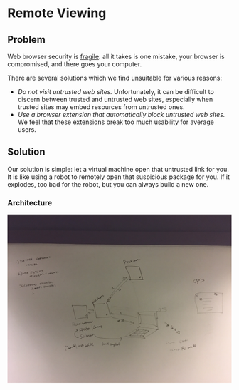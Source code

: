 # Remote Viewing

## Problem

Web browser security is [fragile](https://twitter.com/trishankkarthik/status/690633707120660480): all it takes is one mistake,
your browser is compromised, and there goes your computer.

There are several solutions which we find unsuitable for various reasons:

* *Do not visit untrusted web sites.* Unfortunately, it can be difficult to discern between trusted and untrusted web sites,
especially when trusted sites may embed resources from untrusted ones.
* *Use a browser extension that automatically block untrusted web sites.* We feel that these extensions break too much
usability for average users.

## Solution

Our solution is simple: let a virtual machine open that untrusted link for you. It is like using a robot to remotely open that
suspicious package for you. If it explodes, too bad for the robot, but you can always build a new one.

### Architecture

![Remote Viewing Architecture](https://github.com/SantiagoTorres/remote_viewing/blob/master/docs/IMG_2132.JPG)
